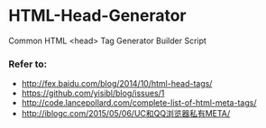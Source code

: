 # HTML-Head-Generator
Common HTML &lt;head> Tag Generator Builder Script

### Refer to:

* http://fex.baidu.com/blog/2014/10/html-head-tags/
* https://github.com/yisibl/blog/issues/1
* http://code.lancepollard.com/complete-list-of-html-meta-tags/
* http://iblogc.com/2015/05/06/UC和QQ浏览器私有META/